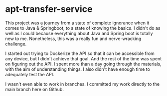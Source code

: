 # apt-transfer-service

This project was a journey from a state of complete ignorance when it comes to Java & Springboot, 
to a state of knowing the basics.
I didn't do as well as I could because everything about Java and Spring boot is totally new to me.
Nonetheless, this was a really fun and nerve-wracking challenge.

I started out trying to Dockerize the API so that it can be accessible from any device, but I didn't 
achieve that goal. And the rest of the time was spent on figuring out the API.
I spent more than a day going through the materials, with the aim of understanding things. 
I also didn't have enough time to adequately test the API. 

I wasn't even able to work in branches. I committed my work directly to the main branch here on Github.
